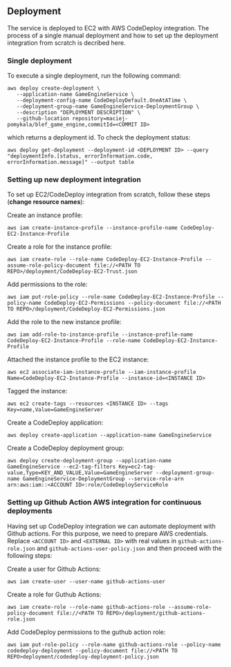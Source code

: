 ## Deployment
The service is deployed to EC2 with AWS CodeDeploy integration. The process of a single manual deployment and how to set up the deployment integration from scratch is decribed here.

### Single deployment
To execute a single deployment, run the following command:
```
aws deploy create-deployment \
   --application-name GameEngineService \
   --deployment-config-name CodeDeployDefault.OneAtATime \
   --deployment-group-name GameEngineService-DeploymentGroup \
   --description "DEPLOYMENT DESCRIPTION" \
   --github-location repository=maciej-pomykala/blef_game_engine,commitId=<COMMIT ID>
```
which returns a deployment id.
To check the deployment status:
```
aws deploy get-deployment --deployment-id <DEPLOYMENT ID> --query "deploymentInfo.[status, errorInformation.code, errorInformation.message]" --output table
```

### Setting up new deployment integration
To set up EC2/CodeDeploy integration from scratch, follow these steps (__change resource names__):

Create an instance profile:
```
aws iam create-instance-profile --instance-profile-name CodeDeploy-EC2-Instance-Profile
```
Create a role for the instance profile:
```
aws iam create-role --role-name CodeDeploy-EC2-Instance-Profile --assume-role-policy-document file://<PATH TO REPO>/deployment/CodeDeploy-EC2-Trust.json
```
Add permissions to the role:
```
aws iam put-role-policy --role-name CodeDeploy-EC2-Instance-Profile --policy-name CodeDeploy-EC2-Permissions --policy-document file://<PATH TO REPO>/deployment/CodeDeploy-EC2-Permissions.json
```
Add the role to the new instance profile:
```
aws iam add-role-to-instance-profile --instance-profile-name CodeDeploy-EC2-Instance-Profile --role-name CodeDeploy-EC2-Instance-Profile
```
Attached the instance profile to the EC2 instance:
```
aws ec2 associate-iam-instance-profile --iam-instance-profile Name=CodeDeploy-EC2-Instance-Profile --instance-id=<INSTANCE ID>
```
Tagged the instance:
```
aws ec2 create-tags --resources <INSTANCE ID> --tags Key=name,Value=GameEngineServer
```
Create a CodeDeploy application:
```
aws deploy create-application --application-name GameEngineService
```
Create a CodeDeploy deployment group:
```
aws deploy create-deployment-group --application-name GameEngineService --ec2-tag-filters Key=ec2-tag-value,Type=KEY_AND_VALUE,Value=GameEngineServer --deployment-group-name GameEngineService-DeploymentGroup --service-role-arn arn:aws:iam::<ACCOUNT ID>:role/CodeDeployServiceRole
```

### Setting up Github Action AWS integration for continuous deployments
Having set up CodeDeploy integration we can automate deployment with Github actions. For this purpose, we need to prepare AWS credentials. Replace `<ACCOUNT ID>` and `<EXTERNAL ID>` with real values in `github-actions-role.json` and `github-actions-user-policy.json` and then proceed with the following steps:

Create a user for Github Actions:
```
aws iam create-user --user-name github-actions-user
```
Create a role for Guthub Actions:
```
aws iam create-role --role-name github-actions-role --assume-role-policy-document file://<PATH TO REPO>/deployment/github-actions-role.json
```
Add CodeDeploy permissions to the guthub action role:
```
aws iam put-role-policy --role-name github-actions-role --policy-name codedeploy-deployment --policy-document file://<PATH TO REPO>deployment/codedeploy-deployment-policy.json
```
